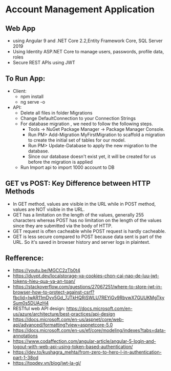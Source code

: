 # Account Management Application
## Web App 
- using Angular 9 and .NET Core 2.2,Entity Framework Core, SQL Server 2019
- Using Identity ASP.NET Core to manage users, passwords, profile data, roles
- Secure REST APIs using JWT
## To Run App:
- Client: 
    + npm install
    + ng serve -o
- API:
    + Delete all files in folder Migrations 
    + Change DefaultConnection to your Connection Strings
    + For database migration , we need to follow the following steps.
		- Tools -> NuGet Package Manager -> Package Manager Console.
		- Run PM> Add-Migration MyFirstMigration to scaffold a migration to create the initial set of tables for our model. 	
		- Run PM> Update-Database to apply the new migration to the database. 
		- Since our database doesn't exist yet, it will be created for us before the migration is applied
    + Run Import api to import 1000 account to DB		

## GET vs POST: Key Difference between HTTP Methods
   + In GET method, values are visible in the URL while in POST method, values are NOT visible in the URL.
   + GET has a limitation on the length of the values, generally 255 characters whereas POST has no limitation on the length of the values since they are submitted via the body of HTTP.
   +  GET request is often cacheable while POST request is hardly cacheable.
   +  GET is less secure compared to POST because data sent is part of the URL. So it's saved in browser history and server logs in plaintext.
    


## Refference: 
- https://youtu.be/MGCC2zTb0t4
- https://duypt.dev/localstorage-va-cookies-chon-cai-nao-de-luu-jwt-tokens-hieu-qua-va-an-toan/
- https://stackoverflow.com/questions/27067251/where-to-store-jwt-in-browser-how-to-protect-against-csrf?fbclid=IwAR11mDyv5Gd_7JTkHQRiSWLU7REYiGv9RbywX7GUUKMgTkySum0s5DUAzH4
- RESTful web API design: https://docs.microsoft.com/en-us/azure/architecture/best-practices/api-design
- https://docs.microsoft.com/en-us/aspnet/core/web-api/advanced/formatting?view=aspnetcore-5.0
- https://docs.microsoft.com/en-us/ef/core/modeling/indexes?tabs=data-annotations
- https://www.codaffection.com/angular-article/angular-5-login-and-logout-with-web-api-using-token-based-authentication/
- https://dev.to/kushagra_mehta/from-zero-to-hero-l-in-authentication-part-1-38od
- https://topdev.vn/blog/jwt-la-gi/
